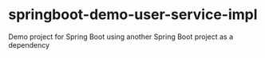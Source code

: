 # springboot-demo-user-service-impl
Demo project for Spring Boot using another Spring Boot project as a dependency
